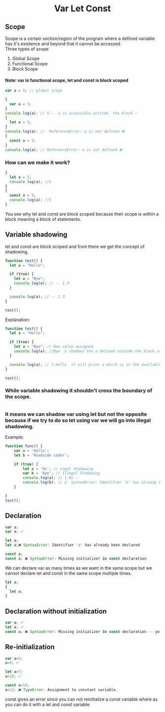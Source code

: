 <div align="center"><h1>Var Let Const</h1></div>

## Scope

Scope is a certain section/region of the program where a defined variable has it's existence and beyond that it cannot be accessed.
<br/>
Three types of scope

<ol>
<li>Global Scope</li>
<li>Functional Scope</li>
<li>Block Scope</li>

</ol>

<h4>Note: var is functional scope, let and const is block scoped</h4>

```js
var a = 5; // global scope
```

```js
{
  var a = 5;
}
console.log(a); // 5 -- a is accessible outside  the block ✅
{
  let a = 5;
}
console.log(a); //  ReferenceError: a is not defined ❌
{
  const a = 5;
}
console.log(a); // ReferenceError: a is not defined ❌
```

<h3>How can we make it work?</h3>

```js
{
  let a = 5;
  console.log(a); //5
}
{
  const a = 5;
  console.log(a); //5
}
```

You see why let and const are block scoped because their scope is within a block meaning a block of statements.

## Variable shadowing

let and const are block scoped and from there we get the concept of shadowing.

```js
function test() {
  let a = "Hello";

  if (true) {
    let a = "Bye";
    console.log(a); // -- 1.❓
  }

  console.log(a); // -- 2 ❓
}

test();
```

Explanation:

```js
function test() {
  let a = "Hello";

  if (true) {
    let a = "Bye"; // New value assigned
    console.log(a); //Bye  a shadows the a defined outside the block scope and prints "Bye"
  }

  console.log(a); // 2.Hello  it will print a which is in the available scope
}

test();
```

<h3>While variable shadowing it shouldn't cross the boundary of the scope.</br></br>

It means we can shadow var using let but not the opposite because if we try to do so let using var we will go into illegal shadowing.

</h3>
Example:
 
```js
function func() {
    var a = 'Hello';
    let b = 'Roadside coder';

    if (true) {
        let a = 'Hi'; // Legal Shadowing
        var b = 'Bye'; // Illegal Shadowing
        console.log(a); // 1.Hi ✅
        console.log(b); // 2. SyntaxError: Identifier 'b' has already been declared ❌
    }

}
test();

````

## Declaration

```js
var a;
var a; ✅

let a;
let a;❌ SyntaxError: Identifier 'a' has already been declared

const a;
const a; ❌ SyntaxError: Missing initializer in const declaration

````

We can declare var as many times as we want in the same scope but we cannot declare let and const in the same scope multiple times.

```js
let a;
{
  let a;
}
```

## Declaration without initialization

```js
var a; ✅
let a; ✅
const a; ❌ SyntaxError: Missing initializer in const declaration -- you need to intialise a const while declaring it

```

## Re-initialization

```js
var a=5;
a=6; ✅

let a=7;
a=10; ✅

const a=10;
a=12; ❌ TypeError: Assignment to constant variable.

```

const gives an error since you can not reinitialize a const variable where as you can do it with a let and const variable.
